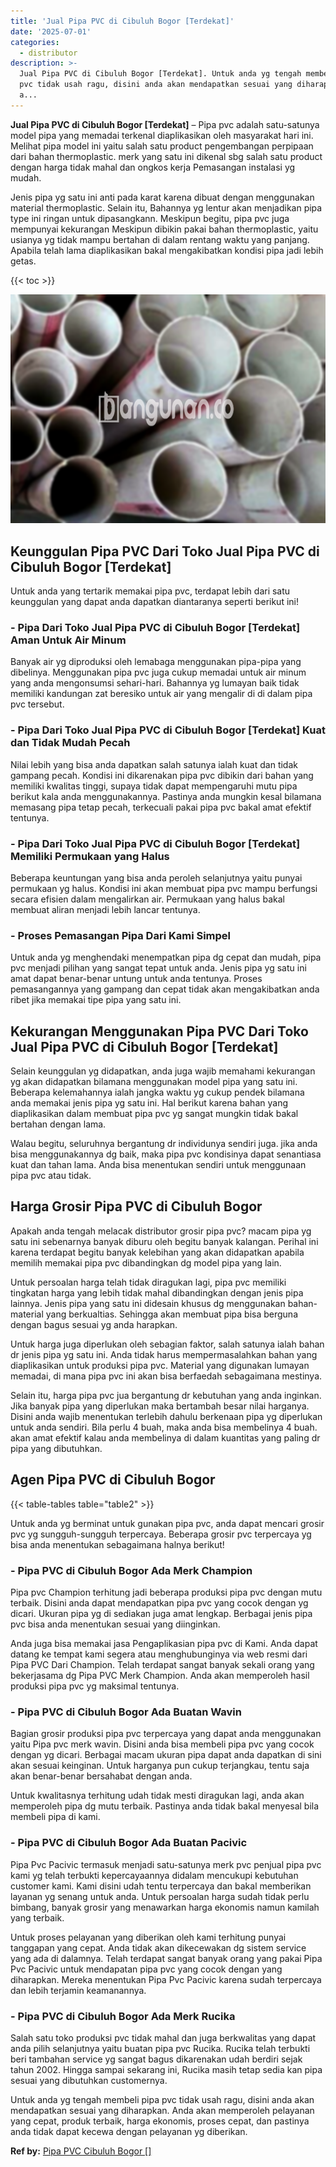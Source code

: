 ```yaml
---
title: 'Jual Pipa PVC di Cibuluh Bogor [Terdekat]'
date: '2025-07-01'
categories:
  - distributor
description: >-
  Jual Pipa PVC di Cibuluh Bogor [Terdekat]. Untuk anda yg tengah membeli pipa
  pvc tidak usah ragu, disini anda akan mendapatkan sesuai yang diharapkan. Anda
  a...
---
```


**Jual Pipa PVC di Cibuluh Bogor \[Terdekat\]** – Pipa pvc adalah satu-satunya model pipa yang memadai terkenal diaplikasikan oleh masyarakat hari ini. Melihat pipa model ini yaitu salah satu product pengembangan perpipaan dari bahan thermoplastic. merk yang satu ini dikenal sbg salah satu product dengan harga tidak mahal dan ongkos kerja Pemasangan instalasi yg mudah.

Jenis pipa yg satu ini anti pada karat karena dibuat dengan menggunakan material thermoplastic. Selain itu, Bahannya yg lentur akan menjadikan pipa type ini ringan untuk dipasangkann. Meskipun begitu, pipa pvc juga mempunyai kekurangan Meskipun dibikin pakai bahan thermoplastic, yaitu usianya yg tidak mampu bertahan di dalam rentang waktu yang panjang. Apabila telah lama diaplikasikan bakal mengakibatkan kondisi pipa jadi lebih getas.

{{< toc >}}

![Jual Pipa PVC di Cibuluh Bogor [Terdekat]](/images/jaul-pipa-pvc-34.png)

## Keunggulan Pipa PVC Dari Toko Jual Pipa PVC di Cibuluh Bogor \[Terdekat\]

Untuk anda yang tertarik memakai pipa pvc, terdapat lebih dari satu keunggulan yang dapat anda dapatkan diantaranya seperti berikut ini!

### \- Pipa Dari Toko Jual Pipa PVC di Cibuluh Bogor \[Terdekat\] Aman Untuk Air Minum

Banyak air yg diproduksi oleh lemabaga menggunakan pipa-pipa yang dibelinya. Menggunakan pipa pvc juga cukup memadai untuk air minum yang anda mengonsumsi sehari-hari. Bahannya yg lumayan baik tidak memiliki kandungan zat beresiko untuk air yang mengalir di di dalam pipa pvc tersebut.

### \- Pipa Dari Toko Jual Pipa PVC di Cibuluh Bogor \[Terdekat\] Kuat dan Tidak Mudah Pecah

Nilai lebih yang bisa anda dapatkan salah satunya ialah kuat dan tidak gampang pecah. Kondisi ini dikarenakan pipa pvc dibikin dari bahan yang memiliki kwalitas tinggi, supaya tidak dapat mempengaruhi mutu pipa berikut kala anda menggunakannya. Pastinya anda mungkin kesal bilamana memasang pipa tetap pecah, terkecuali pakai pipa pvc bakal amat efektif tentunya.

### \- Pipa Dari Toko Jual Pipa PVC di Cibuluh Bogor \[Terdekat\] Memiliki Permukaan yang Halus

Beberapa keuntungan yang bisa anda peroleh selanjutnya yaitu punyai permukaan yg halus. Kondisi ini akan membuat pipa pvc mampu berfungsi secara efisien dalam mengalirkan air. Permukaan yang halus bakal membuat aliran menjadi lebih lancar tentunya.

### \- Proses Pemasangan Pipa Dari Kami Simpel

Untuk anda yg menghendaki menempatkan pipa dg cepat dan mudah, pipa pvc menjadi pilihan yang sangat tepat untuk anda. Jenis pipa yg satu ini amat dapat benar-benar untung untuk anda tentunya. Proses pemasangannya yang gampang dan cepat tidak akan mengakibatkan anda ribet jika memakai tipe pipa yang satu ini.

## Kekurangan Menggunakan Pipa PVC Dari Toko Jual Pipa PVC di Cibuluh Bogor \[Terdekat\]

Selain keunggulan yg didapatkan, anda juga wajib memahami kekurangan yg akan didapatkan bilamana menggunakan model pipa yang satu ini. Beberapa kelemahannya ialah jangka waktu yg cukup pendek bilamana anda memakai jenis pipa yg satu ini. Hal berikut karena bahan yang diaplikasikan dalam membuat pipa pvc yg sangat mungkin tidak bakal bertahan dengan lama.

Walau begitu, seluruhnya bergantung dr individunya sendiri juga. jika anda bisa menggunakannya dg baik, maka pipa pvc kondisinya dapat senantiasa kuat dan tahan lama. Anda bisa menentukan sendiri untuk menggunaan pipa pvc atau tidak.

## Harga Grosir Pipa PVC di Cibuluh Bogor

Apakah anda tengah melacak distributor grosir pipa pvc? macam pipa yg satu ini sebenarnya banyak diburu oleh begitu banyak kalangan. Perihal ini karena terdapat begitu banyak kelebihan yang akan didapatkan apabila memilih memakai pipa pvc dibandingkan dg model pipa yang lain.

Untuk persoalan harga telah tidak diragukan lagi, pipa pvc memiliki tingkatan harga yang lebih tidak mahal dibandingkan dengan jenis pipa lainnya. Jenis pipa yang satu ini didesain khusus dg menggunakan bahan-material yang berkualtias. Sehingga akan membuat pipa bisa berguna dengan bagus sesuai yg anda harapkan.

Untuk harga juga diperlukan oleh sebagian faktor, salah satunya ialah bahan dr jenis pipa yg satu ini. Anda tidak harus mempermasalahkan bahan yang diaplikasikan untuk produksi pipa pvc. Material yang digunakan lumayan memadai, di mana pipa pvc ini akan bisa berfaedah sebagaimana mestinya.

Selain itu, harga pipa pvc jua bergantung dr kebutuhan yang anda inginkan. Jika banyak pipa yang diperlukan maka bertambah besar nilai harganya. Disini anda wajib menentukan terlebih dahulu berkenaan pipa yg diperlukan untuk anda sendiri. Bila perlu 4 buah, maka anda bisa membelinya 4 buah. akan amat efektif kalau anda membelinya di dalam kuantitas yang paling dr pipa yang dibutuhkan.

## Agen Pipa PVC di Cibuluh Bogor

{{< table-tables table="table2" >}}

Untuk anda yg berminat untuk gunakan pipa pvc, anda dapat mencari grosir pvc yg sungguh-sungguh terpercaya. Beberapa grosir pvc terpercaya yg bisa anda menentukan sebagaimana halnya berikut!

### \- Pipa PVC di Cibuluh Bogor Ada Merk Champion

Pipa pvc Champion terhitung jadi beberapa produksi pipa pvc dengan mutu terbaik. Disini anda dapat mendapatkan pipa pvc yang cocok dengan yg dicari. Ukuran pipa yg di sediakan juga amat lengkap. Berbagai jenis pipa pvc bisa anda menentukan sesuai yang diinginkan.

Anda juga bisa memakai jasa Pengaplikasian pipa pvc di Kami. Anda dapat datang ke tempat kami segera atau menghubunginya via web resmi dari Pipa PVC Dari Champion. Telah terdapat sangat banyak sekali orang yang bekerjasama dg Pipa PVC Merk Champion. Anda akan memperoleh hasil produksi pipa pvc yg maksimal tentunya.

### \- Pipa PVC di Cibuluh Bogor Ada Buatan Wavin

Bagian grosir produksi pipa pvc terpercaya yang dapat anda menggunakan yaitu Pipa pvc merk wavin. Disini anda bisa membeli pipa pvc yang cocok dengan yg dicari. Berbagai macam ukuran pipa dapat anda dapatkan di sini akan sesuai keinginan. Untuk harganya pun cukup terjangkau, tentu saja akan benar-benar bersahabat dengan anda.

Untuk kwalitasnya terhitung udah tidak mesti diragukan lagi, anda akan memperoleh pipa dg mutu terbaik. Pastinya anda tidak bakal menyesal bila membeli pipa di kami.

### \- Pipa PVC di Cibuluh Bogor Ada Buatan Pacivic

Pipa Pvc Pacivic termasuk menjadi satu-satunya merk pvc penjual pipa pvc kami yg telah terbukti kepercayaannya didalam mencukupi kebutuhan customer kami. Kami disini udah tentu terpercaya dan bakal memberikan layanan yg senang untuk anda. Untuk persoalan harga sudah tidak perlu bimbang, banyak grosir yang menawarkan harga ekonomis namun kamilah yang terbaik.

Untuk proses pelayanan yang diberikan oleh kami terhitung punyai tanggapan yang cepat. Anda tidak akan dikecewakan dg sistem service yang ada di dalamnya. Telah terdapat sangat banyak orang yang pakai Pipa Pvc Pacivic untuk mendapatan pipa pvc yang cocok dengan yang diharapkan. Mereka menentukan Pipa Pvc Pacivic karena sudah terpercaya dan lebih terjamin keamanannya.

### \- Pipa PVC di Cibuluh Bogor Ada Merk Rucika

Salah satu toko produksi pvc tidak mahal dan juga berkwalitas yang dapat anda pilih selanjutnya yaitu buatan pipa pvc Rucika. Rucika telah terbukti beri tambahan service yg sangat bagus dikarenakan udah berdiri sejak tahun 2002. Hingga sampai sekarang ini, Rucika masih tetap sedia kan pipa sesuai yang dibutuhkan customernya.

Untuk anda yg tengah membeli pipa pvc tidak usah ragu, disini anda akan mendapatkan sesuai yang diharapkan. Anda akan memperoleh pelayanan yang cepat, produk terbaik, harga ekonomis, proses cepat, dan pastinya anda tidak dapat kecewa dengan pelayanan yg diberikan.

**Ref by:** [Pipa PVC Cibuluh Bogor []](https://id.wikipedia.org/wiki/Pipa)

